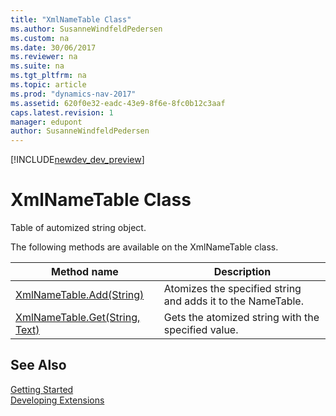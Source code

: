 ```yaml
---
title: "XmlNameTable Class"
ms.author: SusanneWindfeldPedersen
ms.custom: na
ms.date: 30/06/2017
ms.reviewer: na
ms.suite: na
ms.tgt_pltfrm: na
ms.topic: article
ms.prod: "dynamics-nav-2017"
ms.assetid: 620f0e32-eadc-43e9-8f6e-8fc0b12c3aaf
caps.latest.revision: 1
manager: edupont
author: SusanneWindfeldPedersen
---
```


[!INCLUDE[newdev_dev_preview](../includes/newdev_dev_preview.md)]

# XmlNameTable Class
Table of automized string object.

The following methods are available on the XmlNameTable class.  
  
|Method name|Description|  
|-----------|-----------|  
|[XmlNameTable.Add(String)](xmlnametable-add-method.md)|Atomizes the specified string and adds it to the NameTable.|  
|[XmlNameTable.Get(String, Text)](xmlnametable-get-method.md)|Gets the atomized string with the specified value.|  

## See Also
[Getting Started](../devenv-get-started.md)  
[Developing Extensions](../devenv-dev-overview.md)  
